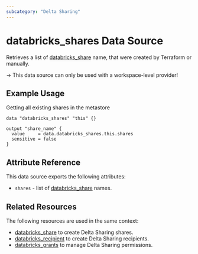 ```yaml
---
subcategory: "Delta Sharing"
---
```

# databricks_shares Data Source

Retrieves a list of [databricks_share](../resources/share.md) name, that were created by Terraform or manually.

-> This data source can only be used with a workspace-level provider!

## Example Usage

Getting all existing shares in the metastore

```hcl
data "databricks_shares" "this" {}

output "share_name" {
  value     = data.databricks_shares.this.shares
  sensitive = false
}
```

## Attribute Reference

This data source exports the following attributes:

* `shares` - list of [databricks_share](../resources/share.md) names.

## Related Resources

The following resources are used in the same context:

* [databricks_share](../resources/share.md) to create Delta Sharing shares.
* [databricks_recipient](../resources/recipient.md) to create Delta Sharing recipients.
* [databricks_grants](../resources/grants.md) to manage Delta Sharing permissions.
